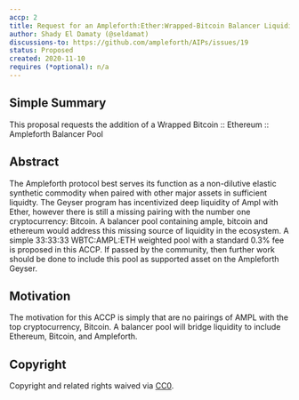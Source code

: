 ```yaml
---
accp: 2
title: Request for an Ampleforth:Ether:Wrapped-Bitcoin Balancer Liquidity Pool
author: Shady El Damaty (@seldamat)
discussions-to: https://github.com/ampleforth/AIPs/issues/19
status: Proposed
created: 2020-11-10
requires (*optional): n/a
---
```


<!--You can leave these HTML comments in your merged ACCP and delete the visible duplicate text guides, they will not appear and may be helpful to refer to if you edit it again. This is the suggested template for new ACCPs. Note that an ACCP number will be assigned by an editor. When opening a pull request to submit your ACCP, please use an abbreviated title in the filename, `accp-draft_title_abbrev.md`. The title should be 44 characters or less.-->

## Simple Summary
<!--"If you can't explain it simply, you don't understand it well enough." Provide a simplified and layman-accessible explanation of the ACCP.-->
This proposal requests the addition of a Wrapped Bitcoin :: Ethereum :: Ampleforth Balancer Pool

## Abstract
<!--A short (~200 word) description of the variable change proposed.-->
The Ampleforth protocol best serves its function as a non-dilutive elastic synthetic commodity when paired with other major assets in sufficient liquidty. The Geyser program has incentivized deep liquidity of Ampl with Ether, however there is still a missing pairing with the number one cryptocurrency: Bitcoin. A balancer pool containing ample, bitcoin and ethereum would address this missing source of liquidity in the ecosystem.  A simple 33:33:33 WBTC:AMPL:ETH weighted pool with a standard 0.3% fee is proposed in this ACCP. If passed by the community, then further work should be done to include this pool as supported asset on the Ampleforth Geyser.

## Motivation
<!--The motivation is critical for ACCPs that want to update variables within Ampleforth. It should clearly explain why the existing variable is not incentive aligned. ACCP submissions without sufficient motivation may be rejected outright.-->
The motivation for this ACCP is simply that are no pairings of AMPL with the top cryptocurrency, Bitcoin. A balancer pool will bridge liquidity to include Ethereum, Bitcoin, and Ampleforth.

## Copyright
Copyright and related rights waived via [CC0](https://creativecommons.org/publicdomain/zero/1.0/).
